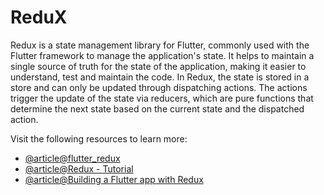 # ReduX

Redux is a state management library for Flutter, commonly used with the Flutter framework to manage the application's state. It helps to maintain a single source of truth for the state of the application, making it easier to understand, test and maintain the code. In Redux, the state is stored in a store and can only be updated through dispatching actions. The actions trigger the update of the state via reducers, which are pure functions that determine the next state based on the current state and the dispatched action.

Visit the following resources to learn more:

- [@article@flutter_redux](https://pub.dev/packages/flutter_redux)
- [@article@Redux - Tutorial](https://docs.flutter.dev/development/data-and-backend/state-mgmt/options#redux)
- [@article@Building a Flutter app with Redux](https://hillel.dev/2018/06/01/building-a-large-flutter-app-with-redux/)
